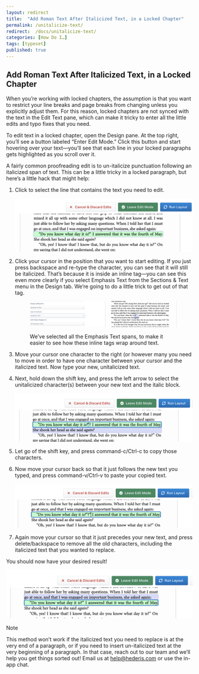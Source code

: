 ```yaml
---
layout: redirect
title:  "Add Roman Text After Italicized Text, in a Locked Chapter"
permalink: /unitalicize-text/
redirect:  /docs/unitalicize-text/
categories: [How Do I…]
tags: [typeset]
published: true
---
```


<section data-type="chapter" class="hsecchapter" data-hederis-type="hsecchapter" id="unitalicize-text" data-pi-attrs="id: unitalicize-text; data-tags: typeset;" role="doc-chapter" data-tags="typeset" data-author-name=" " data-book-title=" " title="Add Roman Text After Italicized Text, in a Locked Chapter"><h1 data-hederis-type="hblkchaptitle" class="hblkchaptitle" id="p9Y835rPx">Add Roman Text After Italicized Text, in a Locked Chapter</h1><p class="hblkp" data-hederis-type="hblkp" id="pYHbion1h">When you&#8217;re working with locked chapters, the assumption is that you want to restrict your line breaks and page breaks from changing unless you explicitly adjust them. For this reason, locked chapters are not synced with the text in the Edit Text pane, which can make it tricky to enter all the little edits and typo fixes that you need.</p><p class="hblkp" data-hederis-type="hblkp" id="pXREK4ZZK">To edit text in a locked chapter, open the Design pane. At the top right, you&#8217;ll see a button labeled &#8220;Enter Edit Mode.&#8221; Click this button and start hovering over your text&#8212;you&#8217;ll see that each line in your locked paragraphs gets highlighted as you scroll over it.</p><p class="hblkp" data-hederis-type="hblkp" id="p0iK9LfVb">A fairly common proofreading edit is to un-italicize punctuation following an italicized span of text. This can be a little tricky in a locked paragraph, but here&#8217;s a little hack that might help:</p><ol class="hwprnumlist" data-hederis-type="hwprnumlist" id="pZGd1z9x5"><li class="hblkoli" data-hederis-type="hblkoli" id="li8o2USFV6"><p class="hblkoli" data-hederis-type="hblklip" id="pkYAiayma">Click to select the line that contains the text you need to edit.</p><img data-hederis-type="hblkimg" class="hblkimg" id="pSleRG2dU" src="/images/edit_ital_1.png" data-img-src="edit_ital_1.png"/></li><li class="hblkoli" data-hederis-type="hblkoli" id="liuSeQoe17"><p class="hblkoli" data-hederis-type="hblklip" id="pBVAgj1Th">Click your cursor in the position that you want to start editing. If you just press backspace and re-type the character, you can see that it will still be italicized. That&#8217;s because it is inside an inline tag&#8212;you can see this even more clearly if you select Emphasis Text from the Sections &amp; Text menu in the Design tab. We&#8217;re going to do a little trick to get out of that tag.</p><figure class="hwprfig" data-hederis-type="hwprfig" id="pACzv8435"><img data-hederis-type="hblkimg" class="hblkimg" id="pAd2sqTAt" src="/images/edit_ital_all_emphasis.png" data-img-src="edit_ital_all_emphasis.png"/><p class="hblkcaption" data-hederis-type="hblkcaption" id="psnIfuMpC">We&#8217;ve selected all the Emphasis Text spans, to make it easier to see how these inline tags wrap around text.</p></figure></li><li class="hblkoli" data-hederis-type="hblkoli" id="liPZzHo3Bl"><p class="hblkoli" data-hederis-type="hblklip" id="pvK6iSIol">Move your cursor one character to the right (or however many you need to move in order to have one character between your cursor and the italicized text. Now type your new, unitalicized text.</p></li><li class="hblkoli" data-hederis-type="hblkoli" id="liLe4JsQw4"><p class="hblkoli" data-hederis-type="hblklip" id="pqoIiXBzm">Next, hold down the shift key, and press the left arrow to select the unitalicized character(s) between your new text and the italic block. </p><img data-hederis-type="hblkimg" class="hblkimg" id="phemqF8BG" src="/images/edit_ital_2.png" data-img-src="edit_ital_2.png"/></li><li class="hblkoli" data-hederis-type="hblkoli" id="liB3JyREXG"><p class="hblkoli" data-hederis-type="hblklip" id="pO2QsXk0w">Let go of the shift key, and press command-c/Ctrl-c to copy those characters.</p></li><li class="hblkoli" data-hederis-type="hblkoli" id="liURIURmLL"><p class="hblkoli" data-hederis-type="hblklip" id="pKhke75Rj">Now move your cursor back so that it just follows the new text you typed, and press command-v/Ctrl-v to paste your copied text.</p><img data-hederis-type="hblkimg" class="hblkimg" id="pg8FeGwUo" src="/images/edit_ital_3.png" data-img-src="edit_ital_3.png"/></li><li class="hblkoli" data-hederis-type="hblkoli" id="liF6Ou2REb"><p class="hblkoli" data-hederis-type="hblklip" id="p1S0R7OYx">Again move your cursor so that it just precedes your new text, and press delete/backspace to remove all the old characters, including the italicized text that you wanted to replace.</p></li></ol><p class="hblkp" data-hederis-type="hblkp" id="pMb5cRyQd">You should now have your desired result!</p><img data-hederis-type="hblkimg" class="hblkimg" id="p7K5KdPRG" src="/images/edit_ital_4.png" data-img-src="edit_ital_4.png"/><aside class="hwprbox box" data-hederis-type="hwprbox" id="pC7szwW6i" data-type="sidebar"><p class="hblktype" data-hederis-type="hblktype" id="pd7oLWXgO">Note</p><p class="hblkp" data-hederis-type="hblkp" id="pULJ50SGQ">This method won&#8217;t work if the italicized text you need to replace is at the very end of a paragraph, or if you need to insert un-italicized text at the very beginning of a paragraph. In that case, reach out to our team and we&#8217;ll help you get things sorted out! Email us at <a href="mailto:help@hederis.com" data-hederis-type="hspana" id="pAIsr0Eiw"><span class="Hyperlink" data-hederis-type="hspnspan" id="pthCyRz2y">help@hederis.com</span></a> or use the in-app chat.</p></aside></section>